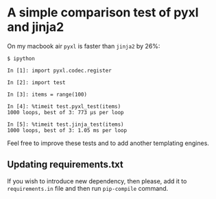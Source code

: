 A simple comparison test of pyxl and jinja2
===========================================

On my macbook air `pyxl` is faster than `jinja2` by 26%:

    $ ipython
    
    In [1]: import pyxl.codec.register
    
    In [2]: import test
    
    In [3]: items = range(100)
    
    In [4]: %timeit test.pyxl_test(items)
    1000 loops, best of 3: 773 µs per loop
    
    In [5]: %timeit test.jinja_test(items)
    1000 loops, best of 3: 1.05 ms per loop


Feel free to improve these tests and to add another templating
engines.


Updating requirements.txt
-------------------------

If you wish to introduce new dependency, then please, add it
to `requirements.in` file and then run `pip-compile` command.